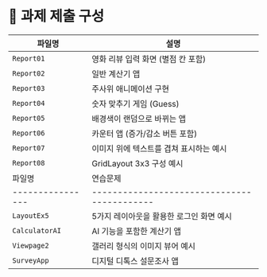 # 📂 과제 제출 구성

| 파일명         | 설명                                      |
|----------------|-------------------------------------------|
| `Report01`     | 영화 리뷰 입력 화면 (별점 칸 포함)       |
| `Report02`     | 일반 계산기 앱                           |
| `Report03`     | 주사위 애니메이션 구현                   |
| `Report04`     | 숫자 맞추기 게임 (Guess)                 |
| `Report05`     | 배경색이 랜덤으로 바뀌는 앱              |
| `Report06`     | 카운터 앱 (증가/감소 버튼 포함)          |
| `Report07`     | 이미지 위에 텍스트를 겹쳐 표시하는 예시  |
| `Report08`     | GridLayout 3x3 구성 예시                 |
| 파일명         | 연습문제                                      |
|----------------|-------------------------------------------|
| `LayoutEx5`    | 5가지 레이아웃을 활용한 로그인 화면 예시 |
| `CalculatorAI` | AI 기능을 포함한 계산기 앱               |
| `Viewpage2`    | 갤러리 형식의 이미지 뷰어 예시           |
| `SurveyApp`    | 디지털 디톡스 설문조사 앱                |
